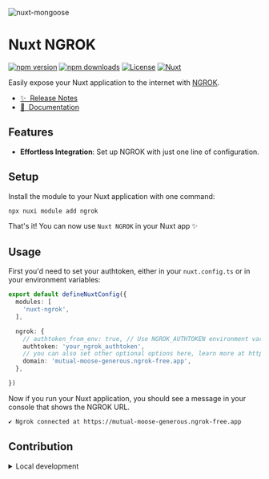 ![nuxt-mongoose](https://docs.arashsheyda.me/modules/nuxt-ngrok.jpg)

# Nuxt NGROK

[![npm version][npm-version-src]][npm-version-href]
[![npm downloads][npm-downloads-src]][npm-downloads-href]
[![License][license-src]][license-href]
[![Nuxt][nuxt-src]][nuxt-href]

Easily expose your Nuxt application to the internet with [NGROK](https://ngrok.com/).

- [✨ &nbsp;Release Notes](/CHANGELOG.md)
- [📖 &nbsp;Documentation](https://docs.arashsheyda.me/nuxt-ngrok)

## Features

- **Effortless Integration**: Set up NGROK with just one line of configuration.

## Setup

Install the module to your Nuxt application with one command:

```bash
npx nuxi module add ngrok
```

That's it! You can now use `Nuxt NGROK` in your Nuxt app ✨

## Usage

First you'd need to set your authtoken, either in your `nuxt.config.ts` or in your environment variables:

```ts
export default defineNuxtConfig({
  modules: [
    'nuxt-ngrok',
  ],

  ngrok: {
    // authtoken_from_env: true, // Use NGROK_AUTHTOKEN environment variable
    authtoken: 'your_ngrok_authtoken',
    // you can also set other optional options here, learn more at https://docs.arashsheyda.me/nuxt-ngrok
    domain: 'mutual-moose-generous.ngrok-free.app',
  },

})
```

Now if you run your Nuxt application, you should see a message in your console that shows the NGROK URL.

```bash
✔ Ngrok connected at https://mutual-moose-generous.ngrok-free.app
```


## Contribution

<details>
  <summary>Local development</summary>
  
  ```bash
  # Install dependencies
  npm install
  
  # Generate type stubs
  npm run dev:prepare
  
  # Develop with the playground
  npm run dev
  
  # Build the playground
  npm run dev:build
  
  # Run ESLint
  npm run lint

  # Release new version
  npm run release
  ```

</details>


<!-- Badges -->
[npm-version-src]: https://img.shields.io/npm/v/nuxt-ngrok/latest.svg?style=flat&colorA=020420&colorB=00DC82
[npm-version-href]: https://npmjs.com/package/nuxt-ngrok

[npm-downloads-src]: https://img.shields.io/npm/dm/nuxt-ngrok.svg?style=flat&colorA=020420&colorB=00DC82
[npm-downloads-href]: https://npmjs.com/package/nuxt-ngrok

[license-src]: https://img.shields.io/npm/l/nuxt-ngrok.svg?style=flat&colorA=020420&colorB=00DC82
[license-href]: https://npmjs.com/package/nuxt-ngrok

[nuxt-src]: https://img.shields.io/badge/Nuxt-020420?logo=nuxt.js
[nuxt-href]: https://nuxt.com
